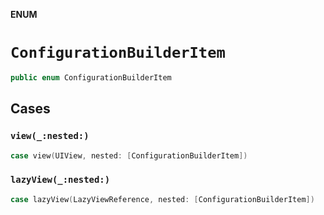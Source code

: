 **ENUM**

# `ConfigurationBuilderItem`

```swift
public enum ConfigurationBuilderItem
```

## Cases
### `view(_:nested:)`

```swift
case view(UIView, nested: [ConfigurationBuilderItem])
```

### `lazyView(_:nested:)`

```swift
case lazyView(LazyViewReference, nested: [ConfigurationBuilderItem])
```
